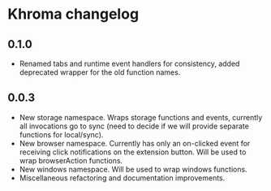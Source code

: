 # Khroma changelog

## 0.1.0

- Renamed tabs and runtime event handlers for consistency, added deprecated wrapper for the old function names.  

## 0.0.3

- New storage namespace. Wraps storage functions and events, currently all invocations go to sync (need to decide if we will provide separate functions for local/sync).
- New browser namespace. Currently has only an on-clicked event for receiving click notifications on the extension button. Will be used to wrap browserAction functions.
- New windows namespace. Will be used to wrap windows functions.
- Miscellaneous refactoring and documentation improvements.